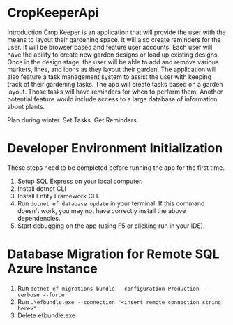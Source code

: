 # CropKeeperApi

Introduction
Crop Keeper is an application that will provide the user with the means to layout their gardening space. It will also create reminders for the user. It will be browser based and feature user accounts. Each user will have the ability to create new garden designs or load up existing designs. Once in the design stage, the user will be able to add and remove various markers, lines, and icons as they layout their garden. The application will also feature a task management system to assist the user with keeping track of their gardening tasks. The app will create tasks based on a garden layout. Those tasks will have reminders for when to perform them. Another potential feature would include access to a large database of information about plants.

Plan during winter. Set Tasks. Get Reminders.

# Developer Environment Initialization

These steps need to be completed before running the app for the first time.

1. Setup SQL Express on your local computer.
2. Install dotnet CLI
3. Install Entity Framework CLI.
4. Run `dotnet ef database update` in your terminal. If this command doesn't work, you may not have correctly install the above dependencies.
5. Start debugging on the app (using F5 or clicking run in your IDE).

# Database Migration for Remote SQL Azure Instance

1. Run `dotnet ef migrations bundle --configuration Production --verbose --force`
2. Run `.\efbundle.exe --connection "<insert remote connection string here>"`
3. Delete efbundle.exe
